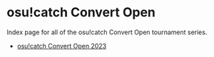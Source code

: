 # osu!catch Convert Open

Index page for all of the osu!catch Convert Open tournament series.

- [osu!catch Convert Open 2023](2023)

